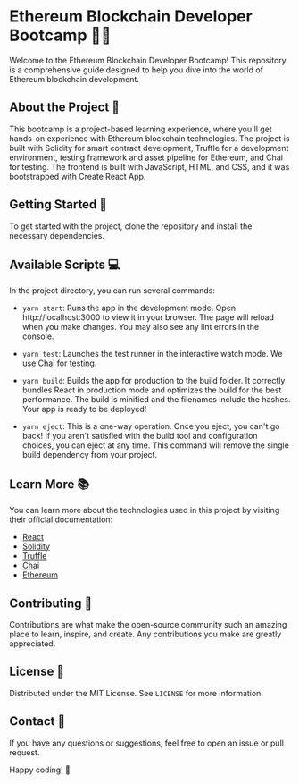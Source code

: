 # Ethereum Blockchain Developer Bootcamp 🚀🔗

Welcome to the Ethereum Blockchain Developer Bootcamp! This repository is a comprehensive guide designed to help you dive into the world of Ethereum blockchain development. 

## About the Project 📝

This bootcamp is a project-based learning experience, where you'll get hands-on experience with Ethereum blockchain technologies. The project is built with Solidity for smart contract development, Truffle for a development environment, testing framework and asset pipeline for Ethereum, and Chai for testing. The frontend is built with JavaScript, HTML, and CSS, and it was bootstrapped with Create React App.

## Getting Started 🏁

To get started with the project, clone the repository and install the necessary dependencies. 

## Available Scripts 💻

In the project directory, you can run several commands:

- `yarn start`: Runs the app in the development mode. Open http://localhost:3000 to view it in your browser. The page will reload when you make changes. You may also see any lint errors in the console.

- `yarn test`: Launches the test runner in the interactive watch mode. We use Chai for testing.

- `yarn build`: Builds the app for production to the build folder. It correctly bundles React in production mode and optimizes the build for the best performance. The build is minified and the filenames include the hashes. Your app is ready to be deployed!

- `yarn eject`: This is a one-way operation. Once you eject, you can't go back! If you aren't satisfied with the build tool and configuration choices, you can eject at any time. This command will remove the single build dependency from your project.

## Learn More 📚

You can learn more about the technologies used in this project by visiting their official documentation:

- [React](https://reactjs.org/)
- [Solidity](https://solidity.readthedocs.io/)
- [Truffle](https://www.trufflesuite.com/docs/truffle/overview)
- [Chai](https://www.chaijs.com/)
- [Ethereum](https://ethereum.org/)

## Contributing 🤝

Contributions are what make the open-source community such an amazing place to learn, inspire, and create. Any contributions you make are greatly appreciated.

## License 📄

Distributed under the MIT License. See `LICENSE` for more information.

## Contact 📧

If you have any questions or suggestions, feel free to open an issue or pull request.

Happy coding! 🎉
